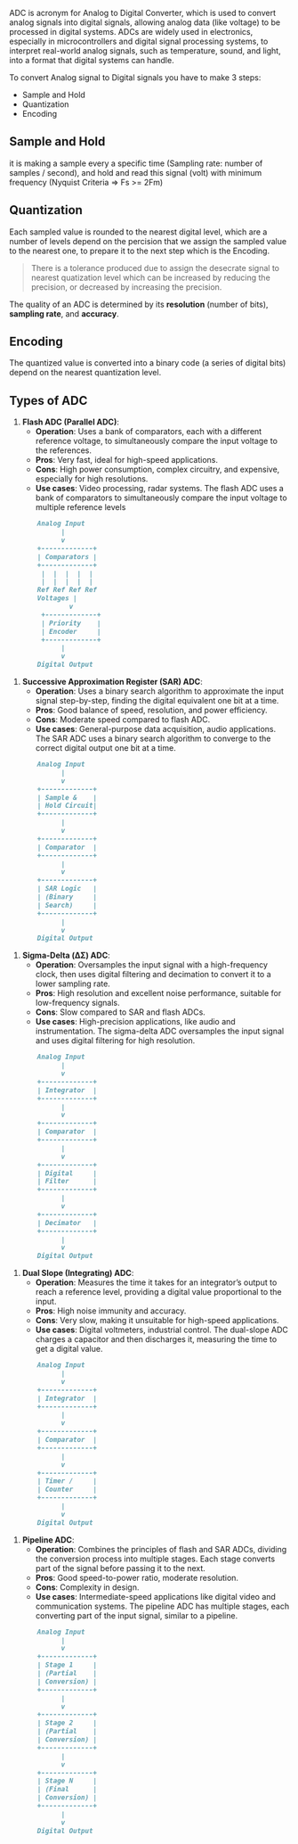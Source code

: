 ADC is acronym for Analog to Digital Converter, which is used to convert analog signals into digital signals, allowing analog data (like voltage) to be processed in digital systems. ADCs are widely used in electronics, especially in microcontrollers and digital signal processing systems, to interpret real-world analog signals, such as temperature, sound, and light, into a format that digital systems can handle.

To convert Analog signal to Digital signals you have to make 3 steps:
- Sample and Hold
- Quantization
- Encoding

## Sample and Hold
it is making a sample every a specific time (Sampling rate: number of samples / second), and hold and read this signal (volt) with minimum frequency (Nyquist Criteria =>  Fs >= 2Fm)

## Quantization
Each sampled value is rounded to the nearest digital level, which are a number of levels depend on the percision that we assign the sampled value to the nearest one, to prepare it to the next step which is the Encoding.

> There is a tolerance produced due to assign the desecrate signal to nearest quatization level which can be increased by reducing the precision, or decreased by increasing the precision.

The quality of an ADC is determined by its **resolution** (number of bits), **sampling rate**, and **accuracy**.
## Encoding
The quantized value is converted into a binary code (a series of digital bits) depend on the nearest quantization level.

## Types of ADC
1. **Flash ADC (Parallel ADC)**:
    - **Operation**: Uses a bank of comparators, each with a different reference voltage, to simultaneously compare the input voltage to the references.
    - **Pros**: Very fast, ideal for high-speed applications.
    - **Cons**: High power consumption, complex circuitry, and expensive, especially for high resolutions.
    - **Use cases**: Video processing, radar systems.
The flash ADC uses a bank of comparators to simultaneously compare the input voltage to multiple reference levels
``` md
       Analog Input
             |
             v
       +-------------+
       | Comparators |
       +-------------+
        |  |  |  |  |
        |  |  |  |  |
       Ref Ref Ref Ref
       Voltages |
               v
        +-------------+
        | Priority    |
        | Encoder     |
        +-------------+
             |
             v
       Digital Output

```
1. **Successive Approximation Register (SAR) ADC**:
    - **Operation**: Uses a binary search algorithm to approximate the input signal step-by-step, finding the digital equivalent one bit at a time.
    - **Pros**: Good balance of speed, resolution, and power efficiency.
    - **Cons**: Moderate speed compared to flash ADC.
    - **Use cases**: General-purpose data acquisition, audio applications.
The SAR ADC uses a binary search algorithm to converge to the correct digital output one bit at a time.
``` md
       Analog Input
             |
             v
       +-------------+
       | Sample &    |
       | Hold Circuit|
       +-------------+
             |
             v
       +-------------+
       | Comparator  |
       +-------------+
             |
             v
       +-------------+
       | SAR Logic   |
       | (Binary     |
       | Search)     |
       +-------------+
             |
             v
       Digital Output

```
1. **Sigma-Delta (ΔΣ) ADC**:
    - **Operation**: Oversamples the input signal with a high-frequency clock, then uses digital filtering and decimation to convert it to a lower sampling rate.
    - **Pros**: High resolution and excellent noise performance, suitable for low-frequency signals.
    - **Cons**: Slow compared to SAR and flash ADCs.
    - **Use cases**: High-precision applications, like audio and instrumentation.
The sigma-delta ADC oversamples the input signal and uses digital filtering for high resolution.
``` md
       Analog Input
             |
             v
       +-------------+
       | Integrator  |
       +-------------+
             |
             v
       +-------------+
       | Comparator  |
       +-------------+
             |
             v
       +-------------+
       | Digital     |
       | Filter      |
       +-------------+
             |
             v
       +-------------+
       | Decimator   |
       +-------------+
             |
             v
       Digital Output
```
1. **Dual Slope (Integrating) ADC**:
    - **Operation**: Measures the time it takes for an integrator’s output to reach a reference level, providing a digital value proportional to the input.
    - **Pros**: High noise immunity and accuracy.
    - **Cons**: Very slow, making it unsuitable for high-speed applications.
    - **Use cases**: Digital voltmeters, industrial control.
The dual-slope ADC charges a capacitor and then discharges it, measuring the time to get a digital value.
``` md
       Analog Input
             |
             v
       +-------------+
       | Integrator  |
       +-------------+
             |
             v
       +-------------+
       | Comparator  |
       +-------------+
             |
             v
       +-------------+
       | Timer /     |
       | Counter     |
       +-------------+
             |
             v
       Digital Output

```
1. **Pipeline ADC**:
    - **Operation**: Combines the principles of flash and SAR ADCs, dividing the conversion process into multiple stages. Each stage converts part of the signal before passing it to the next.
    - **Pros**: Good speed-to-power ratio, moderate resolution.
    - **Cons**: Complexity in design.
    - **Use cases**: Intermediate-speed applications like digital video and communication systems.
The pipeline ADC has multiple stages, each converting part of the input signal, similar to a pipeline.
``` md
       Analog Input
             |
             v
       +-------------+
       | Stage 1     |
       | (Partial    |
       | Conversion) |
       +-------------+
             |
             v
       +-------------+
       | Stage 2     |
       | (Partial    |
       | Conversion) |
       +-------------+
             |
             v
       +-------------+
       | Stage N     |
       | (Final      |
       | Conversion) |
       +-------------+
             |
             v
       Digital Output
```